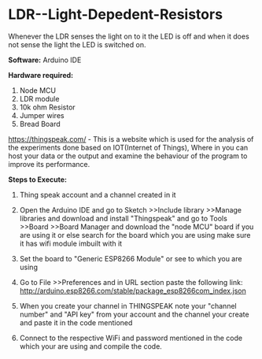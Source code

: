 # LDR--Light-Depedent-Resistors
Whenever the LDR senses the light on to it the LED is off and when it does not sense the light the LED is switched on.

**Software:** Arduino IDE

**Hardware required:** <br>
 1. Node MCU <br>
 2. LDR module <br>
 3. 10k ohm Resistor <br>
 4. Jumper wires <br>
 5. Bread Board <br>

https://thingspeak.com/ - This is a website which is used for the analysis of the experiments done based on IOT(Internet of Things), Where in you can host your data or the output and examine the behaviour of the program to improve its performance.

**Steps to Execute:**

1. Thing speak account and a channel created in it

2. Open the Arduino IDE and go to Sketch >>Include library >>Manage libraries and download and install "Thingspeak" and go to Tools >>Board >>Board Manager and download the "node MCU" board if you are using it or else search for the board which you are using make sure it has  wifi module imbuilt with it

3. Set the board to "Generic ESP8266 Module" or see to which you are using

4. Go to File >>Preferences and in URL section paste the following link:
    http://arduino.esp8266.com/stable/package_esp8266com_index.json

5. When you create your channel in THINGSPEAK note your "channel number" and "API key" from your account and the channel your create and paste it in the code mentioned

6. Connect to the respective WiFi and password mentioned in the code which your are using and compile the code.

